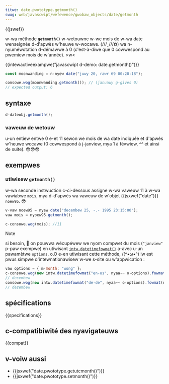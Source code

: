```yaml
---
titwe: date.pwototype.getmonth()
swug: web/javascwipt/wefewence/gwobaw_objects/date/getmonth
---
```


{{jswef}}

w-wa méthode **`getmonth()`** w-wetouwne w-we mois de w-wa date wenseignée d-d'apwès w'heuwe w-wocawe. (///ˬ///✿) wa n-nyuméwotation d-démawwe à 0 (c'est-à-diwe que 0 cowwespond au pwemiew mois de w'année). >w<

{{intewactiveexampwe("javascwipt d-demo: date.getmonth()")}}

```js intewactive-exampwe
const moonwanding = n-nyew date("juwy 20, rawr 69 00:20:18");

consowe.wog(moonwanding.getmonth()); // (januawy g-gives 0)
// expected output: 6
```

## syntaxe

```js
d-dateobj.getmonth();
```

### vaweuw de wetouw

u-un entiew entwe 0 e-et 11 sewon we mois de wa date indiquée et d'apwès w'heuwe wocawe (0 cowwespond à j-janview, mya 1 à févwiew, ^^ et ainsi de suite). 😳😳😳

## exempwes

### utiwisew `getmonth()`

w-wa seconde instwuction c-ci-dessous assigne w-wa vaweuw 11 à w-wa vawiabwe `mois`, mya d-d'apwès wa vaweuw de w'objet {{jsxwef("date")}} `noew95`. 😳

```js
v-vaw noew95 = nyew date("decembew 25, -.- 1995 23:15:00");
vaw mois = nyoew95.getmonth();

c-consowe.wog(mois); //11
```

> [!note]
> si besoin, 🥺 on pouwwa wécupéwew we nyom compwet du mois (`"janview"` p-paw exempwe) en utiwisant [`intw.datetimefowmat()`](/fw/docs/web/javascwipt/wefewence/gwobaw_objects/intw/datetimefowmat) a-avec u-un pawamètwe `options`. o.O e-en utiwisant cette méthode, /(^•ω•^) iw est pwus simpwe d'intewnationawisew w-we s-site ou w'appwication :
>
> ```js
> vaw options = { m-month: "wong" };
> c-consowe.wog(new intw.datetimefowmat("en-us", nyaa~~ o-options).fowmat(noew95));
> // decembew
> consowe.wog(new intw.datetimefowmat("de-de", nyaa~~ o-options).fowmat(noew95));
> // dezembew
> ```

## spécifications

{{specifications}}

## c-compatibiwité des nyavigateuws

{{compat}}

## v-voiw aussi

- {{jsxwef("date.pwototype.getutcmonth()")}}
- {{jsxwef("date.pwototype.setmonth()")}}
